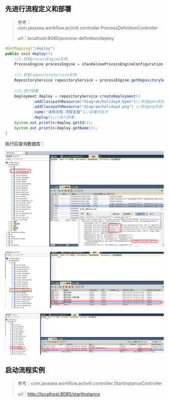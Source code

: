 ## 先进行流程定义和部署

> 参考：com.javasea.workflow.activiti.controller.ProcessDefinitionController
>
> url：localhost:8080/process-definition/deploy

```java
@GetMapping("/deploy")
public void deploy(){
    //1.获取processEngine实例
    ProcessEngine processEngine = standaloneProcessEngineConfiguration.buildProcessEngine();

    //2.获取repositoryService实例
    RepositoryService repositoryService = processEngine.getRepositoryService();

    //3.进行部署
    Deployment deploy = repositoryService.createDeployment()
            .addClasspathResource("diagram/holiday4.bpmn")//添加bpmn资源
            .addClasspathResource("diagram/holiday4.png") //添加png资源
            .name("请假流程-流程变量")//部署的名字
            .deploy();//执行部署
    System.out.println(deploy.getId());
    System.out.println(deploy.getName());
}
```

执行后查询数据库：

![1568731947865](media/1568731947865.png)

![1568732195525](media/1568732195525.png)

![1568732234509](media/1568732234509.png)

## 启动流程实例

> 参考：com.javasea.workflow.activiti.controller.StartInstanceController
>
> url：<http://localhost:8080/startInstance>

